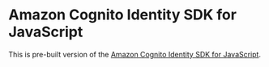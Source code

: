 # Amazon Cognito Identity SDK for JavaScript
This is pre-built version of the [Amazon Cognito Identity SDK for JavaScript](https://github.com/aws-amplify/amplify-js/tree/master/packages/amazon-cognito-identity-js).
